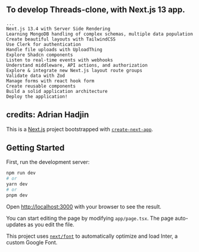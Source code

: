 ## To develop Threads-clone, with Next.js 13 app. 
    ...
    Next.js 13.4 with Server Side Rendering
    Learning MongoDB handling of complex schemas, multiple data population
    Create beautiful layouts with TailwindCSS
    Use Clerk for authentication
    Handle file uploads with UploadThing
    Explore Shadcn components
    Listen to real-time events with webhooks
    Understand middleware, API actions, and authorization
    Explore & integrate new Next.js layout route groups
    Validate data with Zod
    Manage forms with react hook form
    Create reusable components
    Build a solid application architecture
    Deploy the application!

## credits: Adrian Hadjin

This is a [Next.js](https://nextjs.org/) project bootstrapped with [`create-next-app`](https://github.com/vercel/next.js/tree/canary/packages/create-next-app).

## Getting Started

First, run the development server:

```bash
npm run dev
# or
yarn dev
# or
pnpm dev
```

Open [http://localhost:3000](http://localhost:3000) with your browser to see the result.

You can start editing the page by modifying `app/page.tsx`. The page auto-updates as you edit the file.

This project uses [`next/font`](https://nextjs.org/docs/basic-features/font-optimization) to automatically optimize and load Inter, a custom Google Font.

